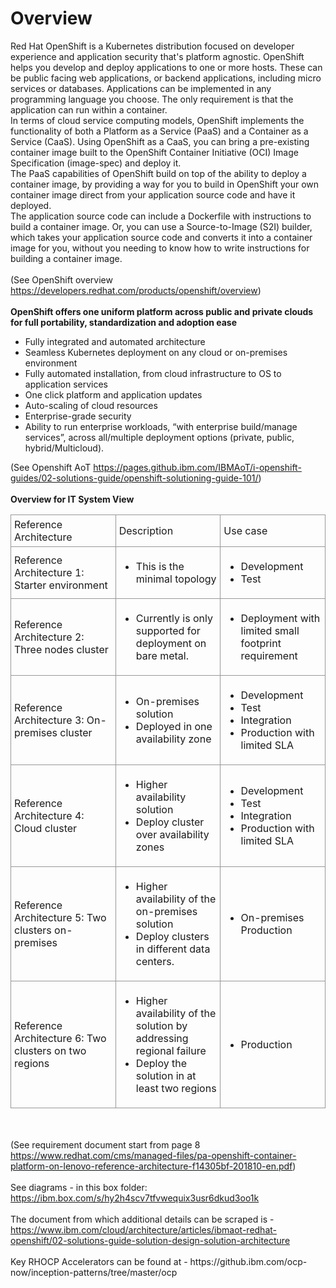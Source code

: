 

# Overview

<div>Red Hat OpenShift is a Kubernetes distribution focused on developer experience and application security that's platform agnostic. OpenShift helps you develop and deploy applications to one or more hosts. These can be public facing web applications, or backend applications, including micro services or databases. Applications can be implemented in any programming language you choose. The only requirement is that the application can run within a container.<br></div><div>In terms of cloud service computing models, OpenShift implements the functionality of both a Platform as a Service (PaaS) and a Container as a Service (CaaS). Using OpenShift as a CaaS, you can bring a pre-existing container image built to the OpenShift Container Initiative (OCI) Image Specification (image-spec) and deploy it.</div><div>The PaaS capabilities of OpenShift build on top of the ability to deploy a container image, by providing a way for you to build in OpenShift your own container image direct from your application source code and have it deployed.</div><div>The application source code can include a Dockerfile with instructions to build a container image. Or, you can use a Source-to-Image (S2I) builder, which takes your application source code and converts it into a container image for you, without you needing to know how to write instructions for building a container image.</div><div><br></div><div>(See OpenShift overview <a href="https://developers.redhat.com/products/openshift/overview" target="_blank">https://developers.redhat.com/products/openshift/overview</a>)</div><div><div><b><br></b></div><div><b>OpenShift offers one uniform platform across public and private clouds for full portability, standardization and adoption ease </b></div><div><ul><li>Fully integrated and automated architecture</li><li>Seamless Kubernetes deployment on any cloud or on-premises environment</li><li>Fully automated installation, from cloud infrastructure to OS to application services</li><li>One click platform and application updates</li><li>Auto-scaling of cloud resources</li><li>Enterprise-grade security</li><li>Ability to run enterprise workloads, “with enterprise build/manage services”, across all/multiple deployment options (private, public, hybrid/Multicloud). </li></ul><div>(See Openshift AoT <a href="https://pages.github.ibm.com/IBMAoT/i-openshift-guides/02-solutions-guide/openshift-solutioning-guide-101/" target="_blank">https://pages.github.ibm.com/IBMAoT/i-openshift-guides/02-solutions-guide/openshift-solutioning-guide-101/</a>)</div><div><br></div><div><b>Overview for IT System View</b></div><table style="width:100%"><tbody><tr><td style="height:42px;border: 1px solid #979797;padding:5px;width:33.333333333333336%">  Reference Architecture</td><td style="height:42px;border: 1px solid #979797;padding:5px;width:33.333333333333336%"> Description</td><td style="height:42px;border: 1px solid #979797;padding:5px;width:33.333333333333336%"> Use case</td></tr><tr><td style="height:42px;border: 1px solid #979797;padding:5px;width:33.333333333333336%">Reference Architecture 1: Starter environment</td><td style="height:42px;border: 1px solid #979797;padding:5px;width:33.333333333333336%"><ul><li>  This is the minimal topology</li></ul></td><td style="height:42px;border: 1px solid #979797;padding:5px;width:33.333333333333336%"><ul><li>Development</li><li>Test</li></ul></td></tr><tr><td style="height:42px;border: 1px solid #979797;padding:5px;width:33.333333333333336%">Reference Architecture 2: Three nodes cluster</td><td style="height:42px;border: 1px solid #979797;padding:5px;width:33.333333333333336%"><ul><li> Currently is only supported for deployment on bare metal.</li></ul></td><td style="height:42px;border: 1px solid #979797;padding:5px;width:33.333333333333336%"><ul><li>Deployment with limited small footprint requirement</li></ul></td></tr><tr><td style="height:42px;border: 1px solid #979797;padding:5px;width:33.333333333333336%">Reference Architecture 3: On-premises cluster</td><td style="height:42px;border: 1px solid #979797;padding:5px;width:33.333333333333336%"><ul><li>On-premises solution</li><li>Deployed in one availability zone</li></ul></td><td style="height:42px;border: 1px solid #979797;padding:5px;width:33.333333333333336%"><ul><li>Development</li><li>Test</li><li>Integration</li><li>Production with limited SLA</li></ul></td></tr><tr><td style="height:42px;border: 1px solid #979797;padding:5px;width:33.333333333333336%">Reference Architecture 4: Cloud cluster</td><td style="height:42px;border: 1px solid #979797;padding:5px;width:33.333333333333336%"><ul><li>Higher availability solution</li><li>Deploy cluster over availability zones </li></ul></td><td style="height:42px;border: 1px solid #979797;padding:5px;width:33.333333333333336%"><ul><li>Development</li><li>Test</li><li>Integration</li><li>Production with limited SLA</li></ul></td></tr><tr><td style="height:42px;border: 1px solid #979797;padding:5px;width:33.333333333333336%">Reference Architecture 5: Two clusters on-premises</td><td style="height:42px;border: 1px solid #979797;padding:5px;width:33.333333333333336%"><ul><li>Higher availability of the on-premises solution</li><li>Deploy clusters in different data centers.</li></ul></td><td style="height:42px;border: 1px solid #979797;padding:5px;width:33.333333333333336%"><ul><li>On-premises Production</li></ul></td></tr><tr><td style="height:42px;border: 1px solid #979797;padding:5px;width:33.333333333333336%">Reference Architecture 6: Two clusters on two regions </td><td style="height:42px;border: 1px solid #979797;padding:5px;width:33.333333333333336%"><ul><li>Higher availability of the solution by addressing regional failure</li><li>Deploy the solution in at least two regions</li></ul></td><td style="height:42px;border: 1px solid #979797;padding:5px;width:33.333333333333336%"><ul><li>Production</li></ul></td></tr></tbody></table><br></div><div><br></div></div><div>(See requirement document start from page 8 <a href="https://www.redhat.com/cms/managed-files/pa-openshift-container-platform-on-lenovo-reference-architecture-f14305bf-201810-en.pdf" target="_blank" style="background-color: rgb(242, 244, 245);">https://www.redhat.com/cms/managed-files/pa-openshift-container-platform-on-lenovo-reference-architecture-f14305bf-201810-en.pdf</a>)</div><div><br></div><div>See diagrams - in this box folder:  <a href="https://ibm.box.com/s/hy2h4scv7tfvwequix3usr6dkud3oo1k" target="_blank">https://ibm.box.com/s/hy2h4scv7tfvwequix3usr6dkud3oo1k</a></div><div><br></div><div>The document from which additional details can be scraped is - <a href="https://www.ibm.com/cloud/architecture/articles/ibmaot-redhat-openshift/02-solutions-guide-solution-design-solution-architecture" target="_blank">https://www.ibm.com/cloud/architecture/articles/ibmaot-redhat-openshift/02-solutions-guide-solution-design-solution-architecture</a></div><div><br></div><div>Key RHOCP Accelerators can be found at - https://github.ibm.com/ocp-now/inception-patterns/tree/master/ocp<br></div><div><br></div>


